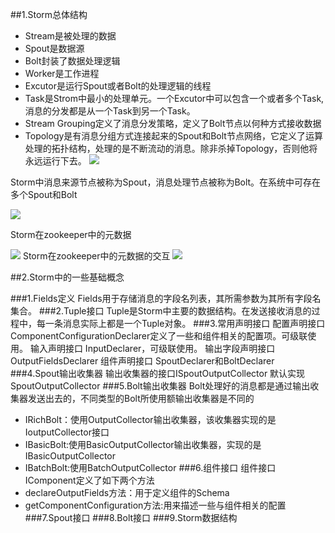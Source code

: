 ##1.Storm总体结构

* Stream是被处理的数据
* Spout是数据源
* Bolt封装了数据处理逻辑
* Worker是工作进程
* Excutor是运行Spout或者Bolt的处理逻辑的线程
* Task是Strom中最小的处理单元。一个Excutor中可以包含一个或者多个Task,消息的分发都是从一个Task到另一个Task。
* Stream Grouping定义了消息分发策略，定义了Bolt节点以何种方式接收数据
* Topology是有消息分组方式连接起来的Spout和Bolt节点网络，它定义了运算处理的拓扑结构，处理的是不断流动的消息。除非杀掉Topology，否则他将永远运行下去。
![](http://7xawio.com1.z0.glb.clouddn.com/storm_structure.png)

Storm中消息来源节点被称为Spout，消息处理节点被称为Bolt。在系统中可存在多个Spout和Bolt

![](http://7xawio.com1.z0.glb.clouddn.com/storm_spout_bolt.png)

Storm在zookeeper中的元数据

![](http://7xawio.com1.z0.glb.clouddn.com/storm_metadata.png)
Storm在zookeeper中的元数据的交互
![](http://7xawio.com1.z0.glb.clouddn.com/storm_metadata_use.png)

##2.Storm中的一些基础概念

###1.Fields定义
Fields用于存储消息的字段名列表，其所需参数为其所有字段名集合。
###2.Tuple接口
Tuple是Storm中主要的数据结构。在发送接收消息的过程中，每一条消息实际上都是一个Tuple对象。
###3.常用声明接口
配置声明接口
ComponentConfigurationDeclarer定义了一些和组件相关的配置项。可级联使用。
输入声明接口
InputDeclarer，可级联使用。
输出字段声明接口
OutputFieldsDeclarer
组件声明接口
SpoutDeclarer和BoltDeclarer
###4.Spout输出收集器
输出收集器的接口ISpoutOutputCollector
默认实现SpoutOutputCollector
###5.Bolt输出收集器
Bolt处理好的消息都是通过输出收集器发送出去的，不同类型的Bolt所使用额输出收集器是不同的

* IRichBolt：使用OutputCollector输出收集器，该收集器实现的是IoutputCollector接口
* IBasicBolt:使用BasicOutputCollector输出收集器，实现的是IBasicOutputCollector
* IBatchBolt:使用BatchOutputCollector
###6.组件接口
组件接口IComponent定义了如下两个方法
* declareOutputFields方法：用于定义组件的Schema
* getComponentConfiguration方法:用来描述一些与组件相关的配置
###7.Spout接口
###8.Bolt接口
###9.Storm数据结构







